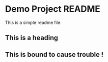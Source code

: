 # Demo Project README

This is a simple readme file
## This is a heading
## This is bound to cause trouble !
